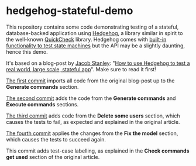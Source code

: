 # hedgehog-stateful-demo

This repository contains some code demonstrating testing of a stateful,
database-backed application using [Hedgehog][hedgehog], a library
similar in spirit to the well-known [QuickCheck][quickcheck] library.
Hedgehog comes with
[built-in functionality to test state machines][hedgehog-fsm] but the
API may be a slightly daunting, hence this demo.

It's based on a blog-post by [Jacob Stanley][jacob-stanley]:
"[How to use Hedgehog to test a real world, large scale, stateful app][blog]".
Make sure to read it first!

[The first commit][a7f2e4b32f4] imports all code from the original blog-post up
to the **Generate commands** section.

[The second commit][8a7fefdab86] adds the code from the **Generate commands**
and **Execute commands** sections.

[The third commit][48ec8df136e] adds code from the **Delete some users**
section, which causes the tests to fail, as expected and explained in the
original article.

[The fourth commit][7341460c0e7] applies the changes from the
**Fix the model** section, which causes the tests to succeed again.

This commit adds test-case labelling, as explained in the
**Check commands get used** section of the original article.

[hedgehog]: https://hedgehog.qa/
[quickcheck]: https://hackage.haskell.org/package/QuickCheck
[hedgehog-fsm]: https://hackage.haskell.org/package/hedgehog-1.2/docs/Hedgehog.html#g:5
[jacob-stanley]: https://jacobstanley.io
[blog]: https://jacobstanley.io/how-to-use-hedgehog-to-test-a-real-world-large-scale-stateful-app/

[a7f2e4b32f4]: https://github.com/NicolasT/hedgehog-stateful-demo/commit/a7f2e4b32f4fb1ad6ecb46537c5752b734a8156e
[8a7fefdab86]: https://github.com/NicolasT/hedgehog-stateful-demo/commit/8a7fefdab86635915402b1bada48d99b61c04aab
[48ec8df136e]: https://github.com/NicolasT/hedgehog-stateful-demo/commit/48ec8df136e3f54c9a82bb0f39aa42cd55c6cf3f
[7341460c0e7]: https://github.com/NicolasT/hedgehog-stateful-demo/commit/7341460c0e7cbf8681b68fe9ca893d3ea6e95d91
